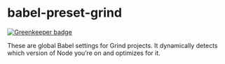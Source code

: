 # babel-preset-grind

[![Greenkeeper badge](https://badges.greenkeeper.io/grindjs/babel-preset-grind.svg)](https://greenkeeper.io/)

These are global Babel settings for Grind projects.  It dynamically detects which version of Node you’re on and optimizes for it.
